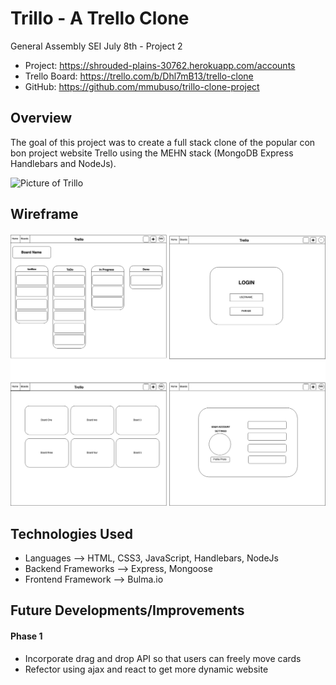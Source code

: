 # Trillo - A Trello Clone

General Assembly SEI July 8th  - Project 2


- Project: https://shrouded-plains-30762.herokuapp.com/accounts
- Trello Board: https://trello.com/b/Dhl7mB13/trello-clone
- GitHub: https://github.com/mmubuso/trillo-clone-project

## Overview
The goal of this project was to create a full stack clone of the popular con bon project website Trello using the MEHN stack (MongoDB Express Handlebars and NodeJs).

![Picture of Trillo]()


## Wireframe
!["A Wireframe of Trillo"](https://github.com/mmubuso/trillo-clone-project/blob/master/trillo-wireframe.jpg)

## Technologies Used
- Languages --> HTML, CSS3, JavaScript, Handlebars, NodeJs
- Backend Frameworks --> Express, Mongoose
- Frontend Framework --> Bulma.io

## Future Developments/Improvements

#### Phase 1
- Incorporate drag and drop API so that users can freely move cards
- Refector using ajax and react to get more dynamic website



